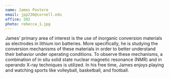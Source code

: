 ```yaml
---
name: James Pastore
email: jpp236@cornell.edu
office: 202
photo: rebecca_1.jpg
---
```

James’ primary area of interest is the use of inorganic conversion materials as electrodes in lithium ion batteries. More specifically, he is studying the conversion mechanisms of these materials in order to better understand their behavior under operating conditions. To observe these mechanisms, a combination of in situ solid state nuclear magnetic resonance (NMR) and in operando X-ray techniques is utilized. In his free time, James enjoys playing and watching sports like volleyball, basketball, and football.
